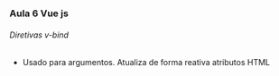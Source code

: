 ### Aula 6 Vue js
###### Diretivas v-bind
<ul>
    <li>Usado para argumentos. Atualiza de forma reativa atributos HTML</li>
</ul>
